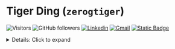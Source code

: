 # Tiger Ding (`zerogtiger`)

![Visitors](https://api.visitorbadge.io/api/visitors?path=zerogtiger&countColor=%23ff8a65&style=flat) ![GitHub followers](https://img.shields.io/github/followers/zerogtiger?label=Follow&style=social)  [![Linkedin](https://img.shields.io/badge/-Tiger_Ding-blue?style=flat-square&logo=Linkedin&logoColor=white&link=https://www.linkedin.com/in/tiger-ding-16880a247/)](https://www.linkedin.com/in/tiger-ding-16880a247/)  [![Gmail](https://img.shields.io/badge/Gmail-zerogtiger%40gmail.com-red?logo=gmail)](mailto:zerogtiger@gmail.com) [![Static Badge](https://img.shields.io/badge/zerotiger.ca-ff3f00)](https://www.zerotiger.ca/)

<details>
  <summary> Details: Click to expand</summary>
<br/>
CS @ University of Waterloo

### Moderately experienced with:

![experienced languages](https://skillicons.dev/icons?i=cpp,py&theme=dark)
![experienced technologies](https://skillicons.dev/icons?i=neovim,blender,latex&theme=light)


  <img src="https://github-readme-streak-stats.herokuapp.com/?user=zerogtiger&theme=graywhite&include_all_commits=true&count_private=true" height="160"><br>
  </details>
